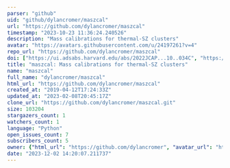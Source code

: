 ```yaml
---
parser: "github"
uid: "github/dylancromer/maszcal"
url: "https://github.com/dylancromer/maszcal"
timestamp: "2023-10-23 11:36:24.240526"
description: "Mass calibrations for thermal-SZ clusters"
avatar: "https://avatars.githubusercontent.com/u/24197261?v=4"
repo_url: "https://github.com/dylancromer/maszcal"
doi: ["https://ui.adsabs.harvard.edu/abs/2022JCAP...10..034C", "https://ui.adsabs.harvard.edu/abs/2023ascl.soft09013C/abstract"]
title: "maszcal: Mass calibrations for thermal-SZ clusters"
name: "maszcal"
full_name: "dylancromer/maszcal"
html_url: "https://github.com/dylancromer/maszcal"
created_at: "2019-04-12T17:24:33Z"
updated_at: "2023-02-08T20:45:17Z"
clone_url: "https://github.com/dylancromer/maszcal.git"
size: 103204
stargazers_count: 1
watchers_count: 1
language: "Python"
open_issues_count: 7
subscribers_count: 5
owner: {"html_url": "https://github.com/dylancromer", "avatar_url": "https://avatars.githubusercontent.com/u/24197261?v=4", "login": "dylancromer", "type": "User"}
date: "2023-12-02 14:20:07.211737"
---
```

